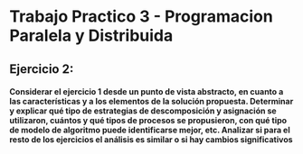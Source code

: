 # Trabajo Practico 3 - Programacion Paralela y Distribuida

## Ejercicio 2:

#### Considerar el ejercicio 1 desde un punto de vista abstracto, en cuanto a las características y a los elementos de la solución propuesta. Determinar y explicar qué tipo de estrategias de descomposición y asignación se utilizaron, cuántos y qué tipos de procesos se propusieron, con qué tipo de modelo de algoritmo puede identificarse mejor, etc. Analizar si para el resto de los ejercicios el análisis es similar o si hay cambios significativos
